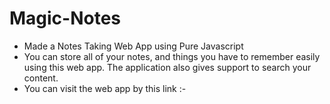 # Magic-Notes
 - Made a Notes Taking Web App using Pure Javascript
 - You can store all of your notes, and things you have to remember easily using this web app. The application also gives support to search your content.
 - You can visit the web app by this link :- 
